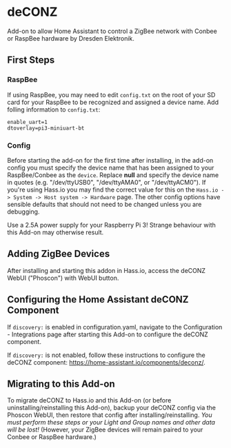 # deCONZ

Add-on to allow Home Assistant to control a ZigBee network with Conbee or RaspBee hardware by Dresden Elektronik.

## First Steps

### RaspBee

If using RaspBee, you may need to edit `config.txt` on the root of your SD card for your RaspBee to be recognized and assigned a device name. Add folling information to `config.txt`:

```
enable_uart=1
dtoverlay=pi3-miniuart-bt
```

### Config
Before starting the add-on for the first time after installing, in the add-on config you must specify the device name that has been assigned to your RaspBee/Conbee as the `device`. Replace **null** and specify the device name in quotes (e.g. "/dev/ttyUSB0", "/dev/ttyAMA0", or "/dev/ttyACM0"). 
If you're using Hass.io you may find the correct value for this on the `Hass.io -> System -> Host system -> Hardware` page.
The other config options have sensible defaults that should not need to be changed unless you are debugging.

Use a 2.5A power supply for your Raspberry Pi 3! Strange behaviour with this Add-on may otherwise result.

## Adding ZigBee Devices

After installing and starting this addon in Hass.io, access the deCONZ WebUI ("Phoscon") with WebUI button.

## Configuring the Home Assistant deCONZ Component

If `discovery:` is enabled in configuration.yaml, navigate to the Configuration - Integrations page after starting this Add-on to configure the deCONZ component.

If `discovery:` is not enabled, follow these instructions to configure the deCONZ component: https://home-assistant.io/components/deconz/.

## Migrating to this Add-on

To migrate deCONZ to Hass.io and this Add-on (or before uninstalling/reinstalling this Add-on), backup your deCONZ config via the Phoscon WebUI, then restore that config after installing/reinstalling. _You must perform these steps or your Light and Group names and other data will be lost!_ (However, your ZigBee devices will remain paired to your Conbee or RaspBee hardware.)

